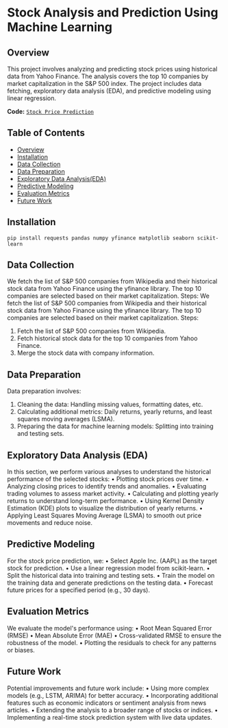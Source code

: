 # Stock Analysis and Prediction Using Machine Learning

## Overview
This project involves analyzing and predicting stock prices using historical data from Yahoo Finance. The analysis covers the top 10 companies by market capitalization in the S&P 500 index. The project includes data fetching, exploratory data analysis (EDA), and predictive modeling using linear regression.

**Code:** [`Stock Price Prediction`]( https://github.com/MohdIllham/Stock-Prediction-Price/blob/main/Stock%20Price%20Prediction.ipynb)

## Table of Contents
- [Overview](#Overview)
- [Installation](#Installation)
- [Data Collection](#Data-Collection)
- [Data Preparation](#Data-Preparation)
- [Exploratory Data Analysis(EDA)](#Exploratory-Data-Analysis-EDA)
- [Predictive Modeling](#Predictive-Modeling)
- [Evaluation Metrics](#Evaluation-Metrics)
- [Future Work](#Future-Work)

## Installation
```
pip install requests pandas numpy yfinance matplotlib seaborn scikit-learn
```
## Data Collection
We fetch the list of S&P 500 companies from Wikipedia and their historical stock data from Yahoo Finance using the yfinance library. The top 10 companies are selected based on their market capitalization.
Steps:
We fetch the list of S&P 500 companies from Wikipedia and their historical stock data from Yahoo Finance using the yfinance library. The top 10 companies are selected based on their market capitalization.
Steps:
1.	Fetch the list of S&P 500 companies from Wikipedia.
2.	Fetch historical stock data for the top 10 companies from Yahoo Finance.
3.	Merge the stock data with company information.

## Data Preparation
Data preparation involves:
1.	Cleaning the data: Handling missing values, formatting dates, etc.
2.	Calculating additional metrics: Daily returns, yearly returns, and least squares moving averages (LSMA).
3.	Preparing the data for machine learning models: Splitting into training and testing sets.

## Exploratory Data Analysis (EDA)
In this section, we perform various analyses to understand the historical performance of the selected stocks:
•	Plotting stock prices over time.
•	Analyzing closing prices to identify trends and anomalies.
•	Evaluating trading volumes to assess market activity.
•	Calculating and plotting yearly returns to understand long-term performance.
•	Using Kernel Density Estimation (KDE) plots to visualize the distribution of yearly returns.
•	Applying Least Squares Moving Average (LSMA) to smooth out price movements and reduce noise.

## Predictive Modeling
For the stock price prediction, we:
•	Select Apple Inc. (AAPL) as the target stock for prediction.
•	Use a linear regression model from scikit-learn.
•	Split the historical data into training and testing sets.
•	Train the model on the training data and generate predictions on the testing data.
•	Forecast future prices for a specified period (e.g., 30 days).

## Evaluation Metrics
We evaluate the model's performance using:
•	Root Mean Squared Error (RMSE)
•	Mean Absolute Error (MAE)
•	Cross-validated RMSE to ensure the robustness of the model.
•	Plotting the residuals to check for any patterns or biases.

## Future Work
Potential improvements and future work include:
•	Using more complex models (e.g., LSTM, ARIMA) for better accuracy.
•	Incorporating additional features such as economic indicators or sentiment analysis from news articles.
•	Extending the analysis to a broader range of stocks or indices.
•	Implementing a real-time stock prediction system with live data updates.



